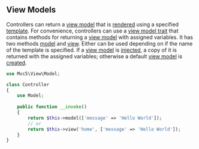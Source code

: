 ## View Models
Controllers can return a [view model](https://github.com/mvc5/mvc5/blob/master/src/View/ViewModel.php) that is [rendered](https://github.com/mvc5/mvc5/blob/master/src/View/Template/Render.php) using a specified [template](https://github.com/mvc5/mvc5/blob/master/src/Template/TemplateModel.php#L14). For convenience, controllers can use a [view model trait](https://github.com/mvc5/mvc5/blob/master/src/View/Model.php) that contains methods for returning a [view model](https://github.com/mvc5/mvc5/blob/master/src/ViewModel.php) with  assigned variables. It has two methods [model](https://github.com/mvc5/mvc5/blob/master/src/View/Model.php#L31) and [view](https://github.com/mvc5/mvc5/blob/master/src/View/Model.php#L40). Either can be used depending on if the name of the template is specified. If a [view model](https://github.com/mvc5/mvc5/blob/master/src/ViewModel.php) is [injected](https://github.com/mvc5/mvc5/blob/master/src/View/Model.php#L22), a copy of it is returned with the assigned variables; otherwise a default [view model](https://github.com/mvc5/mvc5/blob/master/src/ViewModel.php) is [created](https://github.com/mvc5/mvc5/blob/master/src/View/Model.php#L31).
```php
use Mvc5\View\Model;

class Controller
{
    use Model;
    
    public function __invoke()
    {
        return $this->model(['message' => 'Hello World']);
        // or
        return $this->view('home', ['message' => 'Hello World']);
    }
}
```
